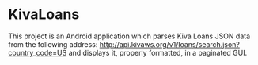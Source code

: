 # KivaLoans
This project is an Android application which parses Kiva Loans JSON data from the following address:
http://api.kivaws.org/v1/loans/search.json?country_code=US
and displays it, properly formatted, in a paginated GUI.
